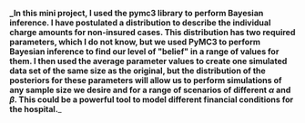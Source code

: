 **_In this mini project, I used the pymc3 library to perform Bayesian inference. I have postulated a distribution to describe the individual charge amounts for non-insured cases. This distribution has two required parameters, which I do not know, but we used PyMC3 to perform Bayesian inference to find our level of "belief" in a range of values for them. I then used the average parameter values to create one simulated data set of the same size as the original, but the distribution of the posteriors for these parameters will allow us to perform simulations of any sample size we desire and for a range of scenarios of different $\alpha$ and $\beta$. This could be a powerful tool to model different financial conditions for the hospital.**_
